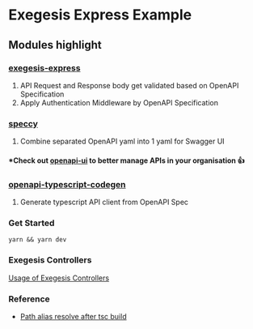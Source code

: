 # Exegesis Express Example

## Modules highlight

### [exegesis-express](https://github.com/exegesis-js/exegesis-express)

1. API Request and Response body get validated based on OpenAPI Specification 
2. Apply Authentication Middleware by OpenAPI Specification 

### [speccy](https://github.com/wework/speccy)

1. Combine separated OpenAPI yaml into 1 yaml for Swagger UI

#### *Check out [openapi-ui](https://knyumatt.github.io/openapi-ui/) to better manage APIs in your organisation :+1:

### [openapi-typescript-codegen](https://github.com/ferdikoomen/openapi-typescript-codegen)

1. Generate typescript API client from OpenAPI Spec

### Get Started

```
yarn && yarn dev
```



### Exegesis Controllers

[Usage of Exegesis Controllers](https://github.com/exegesis-js/exegesis/blob/master/docs/Exegesis%20Controllers.md)

### Reference

- [Path alias resolve after tsc build](https://dev.to/rubiin/resolving-path-alias-in-nestjs-projects-11o1)
